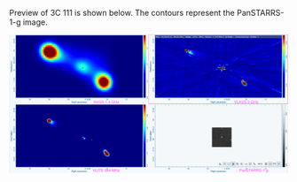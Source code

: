 Preview of 3C 111 is shown below. The contours represent the PanSTARRS-1-g image. 

![3C111.png](3C111.png "3C111")

